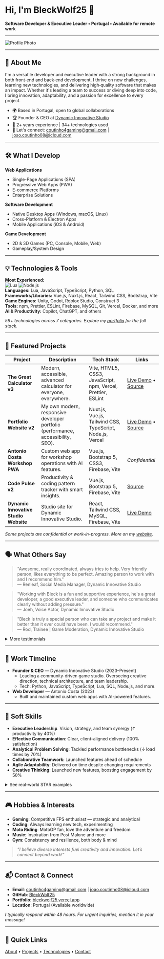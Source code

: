 # Hi, I'm BleckWolf25 👋

**Software Developer & Executive Leader • Portugal • Available for remote work**

---

![Profile Photo](https://bleckwolf25.vercel.app/images/profile.png)

---

## 🚀 About Me

I'm a versatile developer and executive leader with a strong background in both front‑end and back‑end development. I thrive on new challenges, learning new technologies, and delivering high‑quality software that makes an impact. Whether it's leading a team to success or diving deep into code, I bring innovation, adaptability, and a passion for excellence to every project.

- 🌍 Based in Portugal, open to global collaborations
- 🏆 Founder & CEO at [Dynamic Innovative Studio](https://dynamic-innovative-studio.firebaseapp.com/)
- 💼 2+ years experience | 34+ technologies used
- 💬 Let's connect: [coutinho4gaming@gmail.com](mailto:coutinho4gaming@gmail.com) | [joao.coutinho08@icloud.com](mailto:joao.coutinho08@icloud.com)

---

## 🛠️ What I Develop

**Web Applications**
- Single-Page Applications (SPA)
- Progressive Web Apps (PWA)
- E-commerce Platforms
- Enterprise Solutions

**Software Development**
- Native Desktop Apps (Windows, macOS, Linux)
- Cross-Platform & Electron Apps
- Mobile Applications (iOS & Android)

**Game Development**
- 2D & 3D Games (PC, Console, Mobile, Web)
- Gameplay/System Design

---

## 💡 Technologies & Tools

**Most Experienced:**  
![Lua](https://img.shields.io/badge/lua-3%2By-blue) ![Node.js](https://img.shields.io/badge/node.js-1y-brightgreen)  
**Languages:** Lua, JavaScript, TypeScript, Python, SQL  
**Frameworks/Libraries:** Vue.js, Nuxt.js, React, Tailwind CSS, Bootstrap, Vite  
**Game Engines:** Unity, Godot, Roblox Studio, Construct 3  
**Tools:** npm, Prettier, ESLint, Firebase, MySQL, Git, Vercel, Docker, and more  
**AI & Productivity:** Copilot, ChatGPT, and others

*59+ technologies across 7 categories. Explore my [portfolio](https://bleckwolf25.vercel.app/) for the full stack.*

---

## 🌟 Featured Projects

| Project | Description | Tech Stack | Links |
| ------- | ----------- | ---------- | ----- |
| **The Great Calculator v3** | Modern, accessible, advanced calculator for everyone, everywhere. | Vite, HTML5, CSS3, JavaScript, npm, Vercel, Prettier, ESLint | [Live Demo](#) • [Source](#) |
| **Portfolio Website v2** | My own modern, responsive developer portfolio (performance, accessibility, SEO). | Nuxt.js, Vue.js, Tailwind CSS, TypeScript, Node.js, Vercel | [Live Demo](https://bleckwolf25.vercel.app/) • [Source](#) |
| **Antonio Costa Workshop PWA** | Custom web app for workshop operations with AI features. | Vue.js, Bootstrap 5, CSS3, Firebase, Vite | *Confidential* |
| **Code Pulse v2** | Productivity & coding pattern tracker with smart insights. | Vue.js, Bootstrap 5, Firebase, Vite | [Source](#) |
| **Dynamic Innovative Studio Website** | Studio site for Dynamic Innovative Studio. | React, Tailwind CSS, MySQL, Firebase, Vite | [Live Demo](#) |

*Some projects are confidential or work-in-progress. More on my [website](https://bleckwolf25.vercel.app/).*

---

## 🗣️ What Others Say

> "Awesome, really coordinated, always tries to help. Very friendly person, likes everything to be perfect. Amazing person to work with and I recommend him."  
> — Renleaf, Social Media Manager, Dynamic Innovative Studio

> "Working with Bleck is a fun and supportive experience, he's a great developer, a good executive leader, and someone who communicates clearly without adding pressure."  
> — Joeh, Voice Actor, Dynamic Innovative Studio

> "Bleck is truly a special person who can take any project and make it better than it ever could have been. I would recommend."  
> — Rod, Trainee | Game Moderation, Dynamic Innovative Studio

<details>
<summary>More testimonials</summary>

- "Bleck is a chill and approachable executive leader who stays connected with the team, brings great ideas, and helps deliver quality work on time." — Nikolay
- "Working with Bleck was the best choice I ever made, he's helpful, funny, a strong leader, and always brings clarity, collaboration, and great organization to the team." — Silver
- "Bleck is organized and always willing to help team members understand. He's open for feedback." — Toki
- "I would highly recommend Bleck work with others to also make them happy." — Red
</details>

---

## 💼 Work Timeline

- **Founder & CEO** — Dynamic Innovative Studio (2023–Present)
  - Leading a community-driven game studio. Overseeing creative direction, technical architecture, and team leadership.
  - Tech: Python, JavaScript, TypeScript, Lua, SQL, Node.js, and more.
- **Web Developer** — Antonio Costa (2023)
  - Built and maintained custom web apps with AI-powered features.

---

## 🧠 Soft Skills

- **Executive Leadership**: Vision, strategy, and team synergy (↑ productivity by 40%)
- **Effective Communication**: Clear, client-aligned delivery (100% satisfaction)
- **Analytical Problem Solving**: Tackled performance bottlenecks (↓ load times by 70%)
- **Collaborative Teamwork**: Launched features ahead of schedule
- **Agile Adaptability**: Delivered on time despite changing requirements
- **Creative Thinking**: Launched new features, boosting engagement by 50%

<details>
<summary>See real-world STAR examples</summary>

- **Situation**: Company morale low after setbacks.  
  **Task**: Revitalize culture.  
  **Action**: Launched recognition and collaboration programs.  
  **Result**: Boosted synergy and productivity by 40%.

- **Situation**: Performance bottleneck in app.  
  **Task**: Identify and fix.  
  **Action**: Analyzed and implemented caching.  
  **Result**: Reduced load times by 70%.
</details>

---

## 🎮 Hobbies & Interests

- **Gaming**: Competitive FPS enthusiast — strategic and analytical
- **Coding**: Always learning new tech, experimenting
- **Moto Riding**: MotoGP fan, love the adventure and freedom
- **Music**: Inspiration from Post Malone and more
- **Gym**: Consistency and resilience, both body & mind

> *“I believe diverse interests fuel creativity and innovation. Let’s connect beyond work!”*

---

## 📬 Contact & Connect

- **Email**: [coutinho4gaming@gmail.com](mailto:coutinho4gaming@gmail.com) | [joao.coutinho08@icloud.com](mailto:joao.coutinho08@icloud.com)
- **GitHub**: [BleckWolf25](https://github.com/BleckWolf25)
- **Portfolio**: [bleckwolf25.vercel.app](https://bleckwolf25.vercel.app/)
- **Location**: Portugal (Available worldwide)

*I typically respond within 48 hours. For urgent inquiries, mention it in your message!*

---

## 🧭 Quick Links

[About](#about-me) • [Projects](#featured-projects) • [Technologies](#technologies--tools) • [Contact](#contact--connect)
